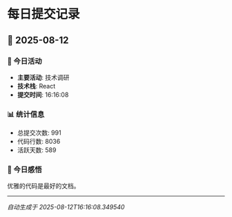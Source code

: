 # 每日提交记录

## 📅 2025-08-12

### 🎯 今日活动
- **主要活动**: 技术调研
- **技术栈**: React
- **提交时间**: 16:16:08

### 📊 统计信息
- 总提交次数: 991
- 代码行数: 8036
- 活跃天数: 589

### 💭 今日感悟
优雅的代码是最好的文档。

---
*自动生成于 2025-08-12T16:16:08.349540*
